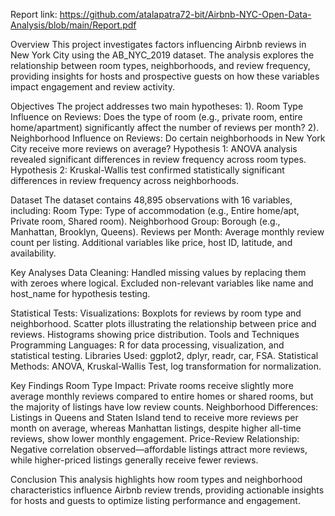 Report link: https://github.com/atalapatra72-bit/Airbnb-NYC-Open-Data-Analysis/blob/main/Report.pdf

Overview
This project investigates factors influencing Airbnb reviews in New York City using the AB_NYC_2019 dataset. The analysis explores the relationship between room types, neighborhoods, and review frequency, providing insights for hosts and prospective guests on how these variables impact engagement and review activity.

Objectives
The project addresses two main hypotheses:
1). Room Type Influence on Reviews: Does the type of room (e.g., private room, entire home/apartment) significantly affect the number of reviews per month?
2). Neighborhood Influence on Reviews: Do certain neighborhoods in New York City receive more reviews on average?
Hypothesis 1: ANOVA analysis revealed significant differences in review frequency across room types.
Hypothesis 2: Kruskal-Wallis test confirmed statistically significant differences in review frequency across neighborhoods.

Dataset
The dataset contains 48,895 observations with 16 variables, including:
Room Type: Type of accommodation (e.g., Entire home/apt, Private room, Shared room).
Neighborhood Group: Borough (e.g., Manhattan, Brooklyn, Queens).
Reviews per Month: Average monthly review count per listing.
Additional variables like price, host ID, latitude, and availability.

Key Analyses
Data Cleaning:
Handled missing values by replacing them with zeroes where logical.
Excluded non-relevant variables like name and host_name for hypothesis testing.

Statistical Tests:
Visualizations:
Boxplots for reviews by room type and neighborhood.
Scatter plots illustrating the relationship between price and reviews.
Histograms showing price distribution.
Tools and Techniques
Programming Languages: R for data processing, visualization, and statistical testing.
Libraries Used: ggplot2, dplyr, readr, car, FSA.
Statistical Methods: ANOVA, Kruskal-Wallis Test, log transformation for normalization.

Key Findings
Room Type Impact: Private rooms receive slightly more average monthly reviews compared to entire homes or shared rooms, but the majority of listings have low review counts.
Neighborhood Differences: Listings in Queens and Staten Island tend to receive more reviews per month on average, whereas Manhattan listings, despite higher all-time reviews, show lower monthly engagement.
Price-Review Relationship: Negative correlation observed—affordable listings attract more reviews, while higher-priced listings generally receive fewer reviews.

Conclusion
This analysis highlights how room types and neighborhood characteristics influence Airbnb review trends, providing actionable insights for hosts and guests to optimize listing performance and engagement.
